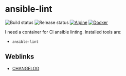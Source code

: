 # ansible-lint

![Build status](https://github.com/deeagle/ansible-lint/workflows/CI/badge.svg)
![Release status](https://github.com/deeagle/ansible-lint/workflows/Release%20version/badge.svg)
[![Alpine](https://img.shields.io/badge/Alpine_Linux-0D597F?style=flat-square&logo=alpine-linux&logoColor=white)](https://img.shields.io/badge/Alpine_Linux-0D597F?style=flat-square&logo=alpine-linux&logoColor=white)
[![Docker](https://badgen.net/badge/icon/docker?icon=docker&label)](https://hub.docker.com/r/docdee/ansible-lint/)

I need a container for CI ansible linting. Installed tools are:

- `ansible-lint`

## Weblinks

- [CHANGELOG](CHANGELOG.md)
